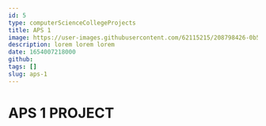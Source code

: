 ```yaml
---
id: 5
type: computerScienceCollegeProjects
title: APS 1
image: https://user-images.githubusercontent.com/62115215/208798426-0b528230-530f-446f-9c1e-04df1b18835d.png
description: lorem lorem lorem
date: 1654007218000
github:
tags: []
slug: aps-1
---
```


# APS 1 PROJECT
